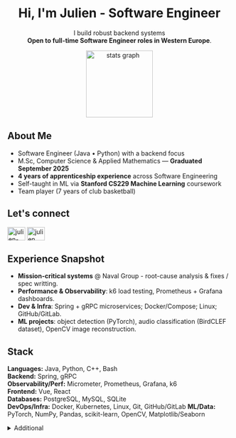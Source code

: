 <h1 align="center">Hi, I'm Julien - Software Engineer</h1>

<p align="center">
  I build robust backend systems<br/>
  <strong>Open to full-time Software Engineer roles in Western Europe</strong>.
</p>

<div align="center">
  <img src="https://github-readme-stats.vercel.app/api?username=julien-mrty&hide_title=false&hide_rank=false&show_icons=true&include_all_commits=true&count_private=true&disable_animations=false&theme=dracula&locale=en&hide_border=false" height="150" alt="stats graph"  />
</div>

## About Me

- Software Engineer (Java • Python) with a backend focus  
- M.Sc, Computer Science & Applied Mathematics — **Graduated September 2025**  
- **4 years of apprenticeship experience** across Software Engineering
- Self-taught in ML via **Stanford CS229 Machine Learning** coursework  
- Team player (7 years of club basketball)

## Let's connect

<p align="left">
  <a href="https://linkedin.com/in/julien-mrty" target="blank"><img align="center" src="https://raw.githubusercontent.com/rahuldkjain/github-profile-readme-generator/master/src/images/icons/Social/linked-in-alt.svg" alt="julien-mrty" height="30" width="40" /></a>
  <a href="https://www.leetcode.com/julien__" target="blank"><img align="center" src="https://raw.githubusercontent.com/rahuldkjain/github-profile-readme-generator/master/src/images/icons/Social/leet-code.svg" alt="julien__" height="30" width="40" /></a>
</p>


## Experience Snapshot
- **Mission-critical systems** @ Naval Group - root-cause analysis & fixes / spec writting.
- **Performance & Observability**: k6 load testing, Prometheus + Grafana dashboards.
- **Dev & Infra**: Spring + gRPC microservices; Docker/Compose; Linux; GitHub/GitLab.
- **ML projects**: object detection (PyTorch), audio classification (BirdCLEF dataset), OpenCV image reconstruction.

## Stack
**Languages:** Java, Python, C++, Bash  
**Backend:** Spring, gRPC  
**Observability/Perf:** Micrometer, Prometheus, Grafana, k6  
**Frontend:** Vue, React  
**Databases:** PostgreSQL, MySQL, SQLite  
**DevOps/Infra:** Docker, Kubernetes, Linux, Git, GitHub/GitLab
**ML/Data:** PyTorch, NumPy, Pandas, scikit-learn, OpenCV, Matplotlib/Seaborn  

<details>
  <summary>Additional</summary>
  <ul>
    <li>Long-term investing: ETFs (DCA), crypto (staking / lending), real estate (leverage)</li>
    <li>Basketball & Gym</li>
  </ul>
</details>

